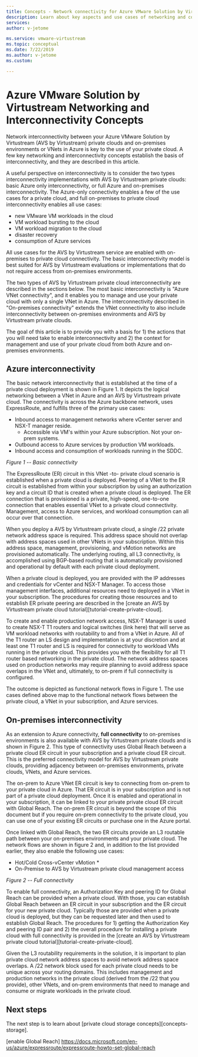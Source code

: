 ```yaml
---
title: Concepts - Network connectivity for Azure VMware Solution by Virtustream (AVSV)
description: Learn about key aspects and use cases of networking and connectivity in Azure VMware Solution by Virtustream.
services:
author: v-jetome

ms.service: vmware-virtustream
ms.topic: conceptual
ms.date: 7/22/2019
ms.author: v-jetome 
ms.custom: 

---
```


# Azure VMware Solution by Virtustream Networking and Interconnectivity Concepts

Network interconnectivity between your Azure VMware Solution by Virtustream (AVS by Virtustream) private clouds and  on-premises environments or VNets in Azure is key to the use of your private cloud. A few key networking and interconnectivity concepts establish the basis of interconnectivity, and they are described in this article.

A useful perspective on interconnectivity is to consider the two types interconnectivity implementations with AVS by Virtustream private clouds: basic Azure only interconnectivity, or full Azure and on-premises interconnectivity. The  Azure-only connectivity enables a few of the use cases for a private cloud, and full on-premises to private cloud interconnectivity enables all use cases:

- new VMware VM workloads in the cloud
- VM workload bursting to the cloud
- VM workload migration to the cloud
- disaster recovery
- consumption of Azure services

 All use cases for the AVS by Virtustream service are enabled with on-premises to private cloud connectivity. The basic interconnectivity model is best suited for AVS by Virtustream evaluations or implementations that do not require access from on-premises environments.

The two types of AVS by Virtustream private cloud interconnectivity are described in the sections below.  The most basic interconnectivity is "Azure VNet connectivity", and it enables you to manage and use your private cloud with only a single VNet in Azure. The interconnectivity described in "On-premises connectivity" extends the VNet connectivity to also include interconnectivity between on-premises environments and AVS by Virtustream private clouds.

The goal of this article is to provide you with a basis for 1) the actions that you will need take to enable interconnectivity and 2) the context for management and use of your private cloud from both Azure and on-premises environments.

## Azure interconnectivity

The basic network interconnectivity that is established at the time of a private cloud deployment is shown in Figure 1. It depicts the logical networking between a VNet in Azure and an AVS by Virtustream private cloud. The connectivity is across the Azure backbone network, uses ExpressRoute, and fulfills three of the primary use cases:
- Inbound access to management networks where vCenter server and NSX-T manager reside.
    - Accessible via VM's within your Azure subscription.  Not your on-prem systems.
- Outbound access to Azure services by production VM workloads.
- Inbound access and consumption of workloads running in the SDDC.

*Figure 1 -- Basic connectivity*

The ExpressRoute (ER) circuit in this VNet -to- private cloud scenario is established when a private cloud is deployed. Peering of a VNet to the ER circuit is established from within your subscription by using an authorization key and a circuit ID that is created when a private cloud is deployed. The ER connection that is provisioned is a private, high-speed, one-to-one connection that enables essential VNet to a private cloud connectivity. Management, access to Azure services, and workload consumption can all occur over that connection.

When you deploy a AVS by Virtustream private cloud, a single /22 private network address space is required. This address space should not overlap with address spaces used in other VNets in your subscription. Within this address space, management, provisioning, and vMotion networks are provisioned automatically. The underlying routing, all L3 connectivity, is accomplished using BGP-based routing that is automatically provisioned and operational by default with each private cloud deployment.

When a private cloud is deployed, you are provided with the IP addresses and credentials for vCenter and NSX-T Manager. To access those management interfaces, additional resources need to deployed in a VNet in your subscription. The procedures for creating those resources and to establish ER private peering are described in the [create an AVS by Virtustream private cloud tutorial][tutorial-create-private-cloud].

To create and enable production network access, NSX-T Manager is used to create NSX-T T1 routers and logical switches (link here) that will serve as VM workload networks with routability to and from a VNet in Azure. All of the T1 router an LS design and implementation is at your discretion and at least one T1 router and LS is required for connectivity to workload VMs running in the private cloud. This provides you with the flexibility for all T1 router based networking in the private cloud. The network address spaces used on production networks may require planning to avoid address space overlaps in the VNet and, ultimately, to on-prem if full connectivity is configured.

The outcome is depicted as functional network flows in Figure 1. The use cases defined above map to the functional network flows between the private cloud, a VNet in your subscription, and Azure services.

## On-premises interconnectivity

As an extension to Azure connectivity, **full connectivity** to on-premises environments is also available with AVS by Virtustream private clouds and is shown in Figure 2. This type of connectivity uses Global Reach between a private cloud ER circuit in your subscription and a private cloud ER circuit. This is the preferred connectivity model for AVS by Virtustream private clouds, providing adjacency between on-premises environments, private clouds, VNets, and Azure services.

The on-prem to Azure VNet ER circuit is key to connecting from on-prem to your private cloud in Azure. That ER circuit is in your subscription and is not part of a private cloud deployment. Once it is enabled and operational in your subscription, it can be linked to your private private cloud ER circuit with Global Reach. The on-prem ER circuit is beyond the scope of this document but if you require on-prem connectivity to the private cloud, you can use one of your existing ER circuits or purchase one in the Azure portal.

Once linked with Global Reach, the two ER circuits provide an L3 routable path between your on-premises environments and your private cloud. The network flows are shown in figure 2 and, in addition to the list provided earlier, they also enable the following use cases:
- Hot/Cold Cross-vCenter vMotion * <Insert Requirements>
- On-Premise to AVS by Virtustream private cloud management access

*Figure 2 -- Full connectivity*

To enable full connectivity, an Authorization Key and peering ID for Global Reach can be provided when a private cloud. With those, you can establish Global Reach between an ER circuit in your subscription and the ER circuit for your new private cloud. Typically those are provided when a private cloud is deployed, but they can be requested later and then used to establish Global Reach. The procedures for 1) getting the Authorization Key and peering ID pair and 2) the overall procedure for installing a private cloud with full connectivity is provided in the [create an AVS by Virtustream private cloud tutorial][tutorial-create-private-cloud].

Given the L3 routability requirements in the solution, it is important to plan private cloud network address spaces to avoid network address space overlaps. A /22 network block used for each private cloud needs to be unique across your routing domains. This includes management and production networks in the private cloud (derived from the /22 that you provide), other VNets, and on-prem environments that need to manage and consume or migrate workloads in the private cloud.

## Next steps 

The next step is to learn about [private cloud storage concepts][concepts-storage].

<!-- LINKS - external-->
[enable Global Reach] https://docs.microsoft.com/en-us/azure/expressroute/expressroute-howto-set-global-reach

<!-- LINKS - internal -->
[tutorials-create-private-cloud]: ./tutorials-create-private-cloud.md
[concepts-identity]: ./concepts-storage.md
